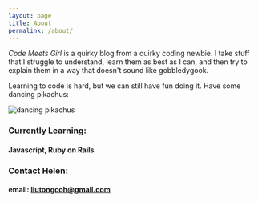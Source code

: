 ```yaml
---
layout: page
title: About
permalink: /about/
---
```


*Code Meets Girl* is a quirky blog from a quirky coding newbie. I take stuff that I struggle to understand, learn them as best as I can, and then try to explain them in a way that doesn't sound like gobbledygook.

Learning to code is hard, but we can still have fun doing it. Have some dancing pikachus:

![dancing pikachus](/images/dancing_pikachus.gif)

### Currently Learning:

#### Javascript, Ruby on Rails


### Contact Helen:

#### email: [liutongcoh@gmail.com](mailto:liutongcoh@gmail.com)
